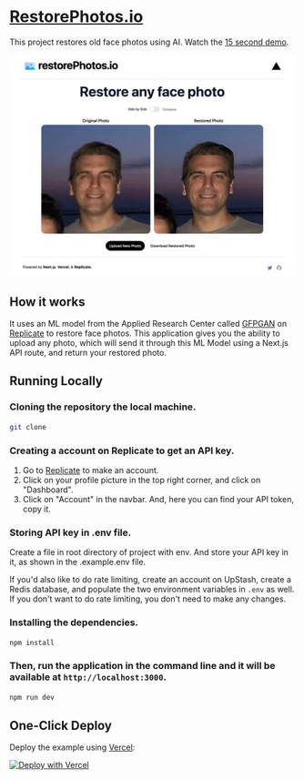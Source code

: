 # [RestorePhotos.io](https://restorephotos.io/)

This project restores old face photos using AI. Watch the [15 second demo](https://twitter.com/nutlope/status/1612488923716136962).

[![Face Photo Restorer](./public/screenshot.png)](https://restorephotos.io/)

## How it works

It uses an ML model from the Applied Research Center called [GFPGAN](https://github.com/TencentARC/GFPGAN) on [Replicate](https://replicate.com/) to restore face photos. This application gives you the ability to upload any photo, which will send it through this ML Model using a Next.js API route, and return your restored photo.

## Running Locally

### Cloning the repository the local machine.

```bash
git clone
```

### Creating a account on Replicate to get an API key.

1. Go to [Replicate](https://replicate.com/) to make an account.
2. Click on your profile picture in the top right corner, and click on "Dashboard".
3. Click on "Account" in the navbar. And, here you can find your API token, copy it.


### Storing API key in .env file.

Create a file in root directory of project with env. And store your API key in it, as shown in the .example.env file.


If you'd also like to do rate limiting, create an account on UpStash, create a Redis database, and populate the two environment variables in `.env` as well. If you don't want to do rate limiting, you don't need to make any changes.

### Installing the dependencies.

```bash
npm install
```

### Then, run the application in the command line and it will be available at `http://localhost:3000`.

```bash
npm run dev
```

## One-Click Deploy

Deploy the example using [Vercel](https://vercel.com?utm_source=github&utm_medium=readme&utm_campaign=vercel-examples):

[![Deploy with Vercel](https://vercel.com/button)](https://vercel.com/new/clone?repository-url=https://github.com/Nutlope/restorePhotos&env=REPLICATE_API_KEY&project-name=face-photo-restorer&repo-name=restore-photos)
